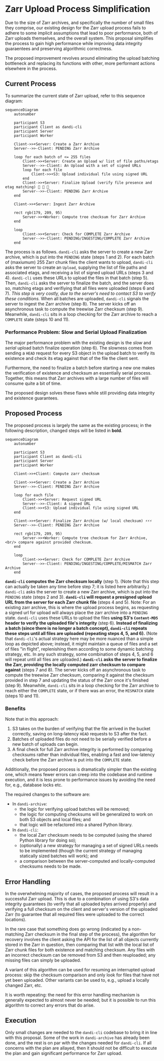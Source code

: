 # Zarr Upload Process Simplification

Due to the size of Zarr archives, and specifically the number of small files
they comprise, our existing design for the Zarr upload process fails to adhere
to some implicit assumptions that lead to poor performance, both of Zarr uploads
themselves, and the overall system. This proposal simplifies the process to gain
high performance while improving data integrity guaraentees and preserving
algorithmic correctness.

The proposed improvement revolves around eliminating the upload batching
bottleneck and replacing its functions with other, more performant actions
elsewhere in the process.

## Current Process

To summarize the current state of Zarr upload, refer to this sequence diagram:

```mermaid
sequenceDiagram
    autonumber

    participant S3
    participant Client as dandi-cli
    participant Server
    participant Worker

    Client->>+Server: Create a Zarr Archive
    Server-->>-Client: PENDING Zarr Archive

    loop for each batch of <= 255 files
        Client->>+Server: Create an Upload w/ list of file paths/etags
        Server-->>-Client: An Upload with a set of signed URLs
        loop for each file
            Client->>+S3: Upload individual file using signed URL
        end
        Client->>+Server: Finalize Upload (verify file presence and etag matching) 🐢 🐢 🐢
        Server-->>-Client: PENDING Zarr Archive
    end

    Client->>+Server: Ingest Zarr Archive

    rect rgb(179, 209, 95)
        Server->>+Worker: Compute tree checksum for Zarr Archive
    end

    loop
        Client->>+Server: Check for COMPLETE Zarr Archive
        Server-->>-Client: PENDING/INGESTING/COMPLETE Zarr Archive
    end
```

The process is as follows. `dandi-cli` asks the server to create a new Zarr
archive, which is put into the `PENDING` state (steps 1 and 2). For each batch
of (maxiumum) 255 Zarr chunk files the client wants to upload, `dandi-cli` asks
the server to create an `Upload`, supplying the list of file paths and
associated etags, and receiving a list of signed upload URLs (steps 3 and 4).
`dandi-cli` uses these URLs to upload the files in that batch (step 5). Then,
`dandi-cli` asks the server to finalize the batch, and the server does so,
matching etags and verifiying that all files were uploaded (steps 6 and 7).
*This step is very costly, due to the server's need to contact S3 to verify
these conditions.* When all batches are uploaded, `dandi-cli` signals the server
to ingest the Zarr archive (step 8). The server kicks off an asynchronous task
to compute the treewise Zarr checksum (step 9). Meanwhile, `dandi-cli` sits in a
loop checking for the Zarr archive to reach a `COMPLETE` state (steps 10 and
11).

### Performance Problem: Slow and Serial Upload Finalization

The major performance problem with the existing design is the *slow* and
*serial* upload batch finalize operation (step 6). The slowness comes from
sending a `HEAD` request for every S3 object in the upload batch to verify its
existence and check its etag against that of the file the client sent.

Furthermore, the need to finalize a batch before starting a new one makes the
verification of existence and checksum an essentially serial process. Together,
this means that Zarr archives with a large number of files will consume quite a
bit of time.

The proposed design solves these flaws while still providing data integrity and
existence guarantees.

## Proposed Process

The proposed process is largely the same as the existing process; in the
following description, changed steps will be listed in **bold**.

```mermaid
sequenceDiagram
    autonumber

    participant S3
    participant Client as dandi-cli
    participant Server
    participant Worker

    Client->>+Client: Compute zarr checksum

    Client->>+Server: Create a Zarr Archive
    Server-->>-Client: PENDING Zarr Archive

    loop for each file
        Client->>+Server: Request signed URL
        Server-->>-Client: A signed URL
        Client->>+S3: Upload individual file using signed URL
    end

    Client->>+Server: Finalize Zarr Archive (w/ local checksum) ⚡⚡⚡
    Server-->>-Client: PENDING Zarr Archive

    rect rgb(179, 209, 95)
        Server->>+Worker: Compute tree checksum for Zarr Archive, <br/> compare against provided checksum.
    end

    loop
        Client->>+Server: Check for COMPLETE Zarr Archive
        Server-->>-Client: PENDING/INGESTING/COMPLETE/MISMATCH Zarr Archive
    end
```

**`dandi-cli` computes the Zarr checksum locally** (step 1). (Note that this
step can actually be taken any time before step 7; it is listed here
arbitrarily.) `dandi-cli` asks the server to create a new Zarr archive, which is
put into the `PENDING` state (steps 2 and 3). **`dandi-cli` will request a
presigned upload URL from the server for each Zarr chunk file** (steps 4 and
5). Note: For an existing zarr archive, this is where the upload process begins, as requesting a signed url for upload will always place the zarr archive into a `PENDING` state. `dandi-cli` uses these URLs to upload the files **using S3's `Content-MD5`
header to verify the uploaded file's integrity** (step 6). **Instead of
finalizing a batch (since there is no longer a batch concept), `dandi-cli`
repeats these steps until all files are uploaded (repeating steps 4, 5, and
6).** (Note that `dandi-cli`'s actual strategy here may be more nuanced than a
simple loop as depicted above; instead, it might maintain a queue of files and a
set of files "in flight", replenishing them according to some dynamic batching
strategy, etc. In any such strategy, some combination of steps 4, 5, and 6 will
repeat until all files are uploaded.) **`dandi-cli` asks the server to finalize
the Zarr, providing the locally computed zarr checksum to compare against** (steps 7 and 8). The server kicks off an asynchronous task to compute
the treewise Zarr checksum, comparing it against the checksum provided in step 7 and updating the status of the Zarr once it's finished (step 9). Meanwhile, `dandi-cli` sits in a loop
checking for the Zarr archive to reach either the `COMPLETE` state, or if there was an error, the `MISMATCH` state (steps 10 and 11).

### Benefits

Note that in this approach:

1. S3 takes on the burden of verifying that the file arrived in the bucket
   correctly, saving on long-latency `HEAD` requests to S3 after the fact.
2. Batches of uploaded files do not need to be serially verified before a new
   batch of uploads can begin.
3. A final check for full Zarr archive integrity is performed by comparing
   checksums rather than individual files, enabling a fast and low-latency check
   before the Zarr archive is put into the `COMPLETE` state.

Additionally, the proposed process is dramatically simpler than the existing
one, which means fewer errors can creep into the codebase and runtime execution,
and it is less prone to performance issues by avoiding the need for, e.g.,
database locks etc.

The required changes to the software are:

- In `dandi-archive`:
    - the logic for verifying upload batches will be removed;
    - the logic for computing checksums will be generalized to work on both S3
    objects and local files; and
    - that logic will be refactored into a shared Python library.
- In `dandi-cli`:
    - the local Zarr checksum needs to be computed (using the shared Python
    library for doing so);
    - (optionally) a new strategy for managing a set of signed URLs needs to be
    implemented (though the current strategy of managing statically sized
    batches will work); and
    - a comparison between the server-computed and locally-computed checksums
    needs to be made.

## Error Handling

In the overwhelming majority of cases, the proposed process will result in a
successful Zarr upload. This is due to a combination of using S3's data
integrity guarantees (to verify that all uploaded bytes arrived properly) and
verifying a full checksum on the client and server's version of the uploaded
Zarr (to guarantee that all required files were uploaded to the correct
locations).

In the rare case that something does go wrong (indicated by a non-matching Zarr
checksum in the final step of the process), the algorithm for recovery involves
the client asking the API for the list of all objects currently stored in the
Zarr in question, then comparing that list with the local list of Zarr chunk files
for both existence and matching checksum. Any files with an incorrect checksum can
be removed from S3 and then reuploaded; any missing files can simply be uploaded.

A variant of this algorithm can be used for resuming an interrupted upload
process: skip the checksum comparison and only look for files that have not yet
been uploaded. Other variants can be used to, e.g., upload a locally changed
Zarr, etc.

It is worth repeating: the need for this error handling mechanism is generally
expected to almost never be needed; but it is possible to run this algorithm to
correct any errors that do arise.

## Execution

Only small changes are needed to the `dandi-cli` codebase to bring it in line
with this proposal. Some of the work in `dandi-archive` has already been done,
and the rest is on par with the changes needed for `dandi-cli`. If all concerns
with the plan are allayed, then it should not be difficult to execute the plan
and gain significant performance for Zarr upload.
